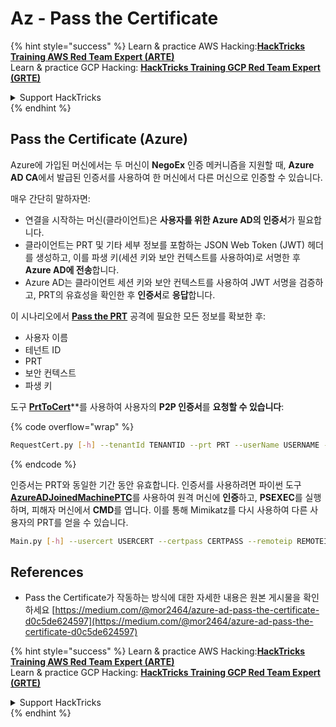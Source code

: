 # Az - Pass the Certificate

{% hint style="success" %}
Learn & practice AWS Hacking:<img src="../../../.gitbook/assets/image (1) (1) (1) (1).png" alt="" data-size="line">[**HackTricks Training AWS Red Team Expert (ARTE)**](https://training.hacktricks.xyz/courses/arte)<img src="../../../.gitbook/assets/image (1) (1) (1) (1).png" alt="" data-size="line">\
Learn & practice GCP Hacking: <img src="../../../.gitbook/assets/image (2) (1).png" alt="" data-size="line">[**HackTricks Training GCP Red Team Expert (GRTE)**<img src="../../../.gitbook/assets/image (2) (1).png" alt="" data-size="line">](https://training.hacktricks.xyz/courses/grte)

<details>

<summary>Support HackTricks</summary>

* Check the [**subscription plans**](https://github.com/sponsors/carlospolop)!
* **Join the** 💬 [**Discord group**](https://discord.gg/hRep4RUj7f) or the [**telegram group**](https://t.me/peass) or **follow** us on **Twitter** 🐦 [**@hacktricks\_live**](https://twitter.com/hacktricks_live)**.**
* **Share hacking tricks by submitting PRs to the** [**HackTricks**](https://github.com/carlospolop/hacktricks) and [**HackTricks Cloud**](https://github.com/carlospolop/hacktricks-cloud) github repos.

</details>
{% endhint %}

## Pass the Certificate (Azure)

Azure에 가입된 머신에서는 두 머신이 **NegoEx** 인증 메커니즘을 지원할 때, **Azure AD CA**에서 발급된 인증서를 사용하여 한 머신에서 다른 머신으로 인증할 수 있습니다.

매우 간단히 말하자면:

* 연결을 시작하는 머신(클라이언트)은 **사용자를 위한 Azure AD의 인증서**가 필요합니다.
* 클라이언트는 PRT 및 기타 세부 정보를 포함하는 JSON Web Token (JWT) 헤더를 생성하고, 이를 파생 키(세션 키와 보안 컨텍스트를 사용하여)로 서명한 후 **Azure AD에 전송**합니다.
* Azure AD는 클라이언트 세션 키와 보안 컨텍스트를 사용하여 JWT 서명을 검증하고, PRT의 유효성을 확인한 후 **인증서**로 **응답**합니다.

이 시나리오에서 [**Pass the PRT**](pass-the-prt.md) 공격에 필요한 모든 정보를 확보한 후:

* 사용자 이름
* 테넌트 ID
* PRT
* 보안 컨텍스트
* 파생 키

도구 [**PrtToCert**](https://github.com/morRubin/PrtToCert)**를 사용하여 사용자의 **P2P 인증서**를 **요청할 수 있습니다**: 

{% code overflow="wrap" %}
```bash
RequestCert.py [-h] --tenantId TENANTID --prt PRT --userName USERNAME --hexCtx HEXCTX --hexDerivedKey HEXDERIVEDKEY [--passPhrase PASSPHRASE]
```
{% endcode %}

인증서는 PRT와 동일한 기간 동안 유효합니다. 인증서를 사용하려면 파이썬 도구 [**AzureADJoinedMachinePTC**](https://github.com/morRubin/AzureADJoinedMachinePTC)를 사용하여 원격 머신에 **인증**하고, **PSEXEC**를 실행하며, 피해자 머신에서 **CMD**를 엽니다. 이를 통해 Mimikatz를 다시 사용하여 다른 사용자의 PRT를 얻을 수 있습니다.
```bash
Main.py [-h] --usercert USERCERT --certpass CERTPASS --remoteip REMOTEIP
```
## References

* Pass the Certificate가 작동하는 방식에 대한 자세한 내용은 원본 게시물을 확인하세요 [https://medium.com/@mor2464/azure-ad-pass-the-certificate-d0c5de624597](https://medium.com/@mor2464/azure-ad-pass-the-certificate-d0c5de624597)

{% hint style="success" %}
Learn & practice AWS Hacking:<img src="../../../.gitbook/assets/image (1) (1) (1) (1).png" alt="" data-size="line">[**HackTricks Training AWS Red Team Expert (ARTE)**](https://training.hacktricks.xyz/courses/arte)<img src="../../../.gitbook/assets/image (1) (1) (1) (1).png" alt="" data-size="line">\
Learn & practice GCP Hacking: <img src="../../../.gitbook/assets/image (2) (1).png" alt="" data-size="line">[**HackTricks Training GCP Red Team Expert (GRTE)**<img src="../../../.gitbook/assets/image (2) (1).png" alt="" data-size="line">](https://training.hacktricks.xyz/courses/grte)

<details>

<summary>Support HackTricks</summary>

* Check the [**subscription plans**](https://github.com/sponsors/carlospolop)!
* **Join the** 💬 [**Discord group**](https://discord.gg/hRep4RUj7f) or the [**telegram group**](https://t.me/peass) or **follow** us on **Twitter** 🐦 [**@hacktricks\_live**](https://twitter.com/hacktricks_live)**.**
* **Share hacking tricks by submitting PRs to the** [**HackTricks**](https://github.com/carlospolop/hacktricks) and [**HackTricks Cloud**](https://github.com/carlospolop/hacktricks-cloud) github repos.

</details>
{% endhint %}
